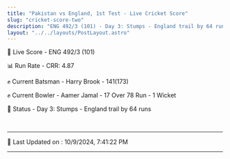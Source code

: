 ```yaml
---
title: "Pakistan vs England, 1st Test - Live Cricket Score"
slug: "cricket-score-two"
description: "ENG 492/3 (101) - Day 3: Stumps - England trail by 64 runs."
layout: "../../layouts/PostLayout.astro"
---
```


🔴 Live Score - ENG 492/3 (101)  

📊 Run Rate - CRR: 4.87  

✊ Current Batsman - Harry Brook - 141(173)  

✊ Current Bowler - Aamer Jamal - 17 Over 78 Run - 1 Wicket  

📑 Status - Day 3: Stumps - England trail by 64 runs

<br />

***

📝 Last Updated on : 10/9/2024, 7:41:22 PM

***

